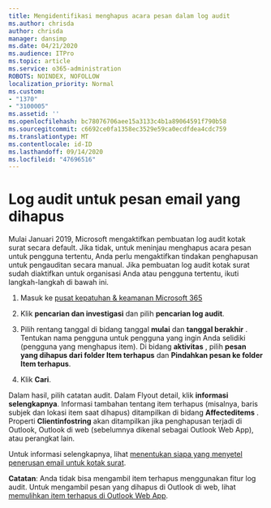 ```yaml
---
title: Mengidentifikasi menghapus acara pesan dalam log audit
ms.author: chrisda
author: chrisda
manager: dansimp
ms.date: 04/21/2020
ms.audience: ITPro
ms.topic: article
ms.service: o365-administration
ROBOTS: NOINDEX, NOFOLLOW
localization_priority: Normal
ms.custom:
- "1370"
- "3100005"
ms.assetid: ''
ms.openlocfilehash: bc78076706aee15a3133c4b1a89064591f790b58
ms.sourcegitcommit: c6692ce0fa1358ec3529e59ca0ecdfdea4cdc759
ms.translationtype: MT
ms.contentlocale: id-ID
ms.lasthandoff: 09/14/2020
ms.locfileid: "47696516"
---
```

# <a name="audit-logs-for-deleted-email-messages"></a>Log audit untuk pesan email yang dihapus

Mulai Januari 2019, Microsoft mengaktifkan pembuatan log audit kotak surat secara default. Jika tidak, untuk meninjau menghapus acara pesan untuk pengguna tertentu, Anda perlu mengaktifkan tindakan penghapusan untuk pengauditan secara manual. Jika pembuatan log audit kotak surat sudah diaktifkan untuk organisasi Anda atau pengguna tertentu, ikuti langkah-langkah di bawah ini.

1. Masuk ke [pusat kepatuhan & keamanan Microsoft 365](https://protection.office.com/)

2. Klik **pencarian dan investigasi** dan pilih **pencarian log audit**.

3. Pilih rentang tanggal di bidang tanggal **mulai** dan **tanggal berakhir** . Tentukan nama pengguna untuk pengguna yang ingin Anda selidiki (pengguna yang menghapus item). Di bidang **aktivitas** , pilih **pesan yang dihapus dari folder Item terhapus** dan **Pindahkan pesan ke folder Item terhapus**.

4. Klik **Cari**.

Dalam hasil, pilih catatan audit. Dalam Flyout detail, klik **informasi selengkapnya**. Informasi tambahan tentang item terhapus (misalnya, baris subjek dan lokasi item saat dihapus) ditampilkan di bidang **Affecteditems** . Properti **Clientinfostring** akan ditampilkan jika penghapusan terjadi di Outlook, Outlook di web (sebelumnya dikenal sebagai Outlook Web App), atau perangkat lain.

Untuk informasi selengkapnya, lihat [menentukan siapa yang menyetel penerusan email untuk kotak surat](https://docs.microsoft.com/microsoft-365/compliance/auditing-troubleshooting-scenarios#determine-if-a-user-deleted-email-items).

**Catatan**: Anda tidak bisa mengambil item terhapus menggunakan fitur log audit. Untuk mengambil pesan yang dihapus di Outlook di web, lihat [memulihkan item terhapus di Outlook Web App](https://support.office.com/article/C3D8FC15-EEEF-4F1C-81DF-E27964B7EDD4).
